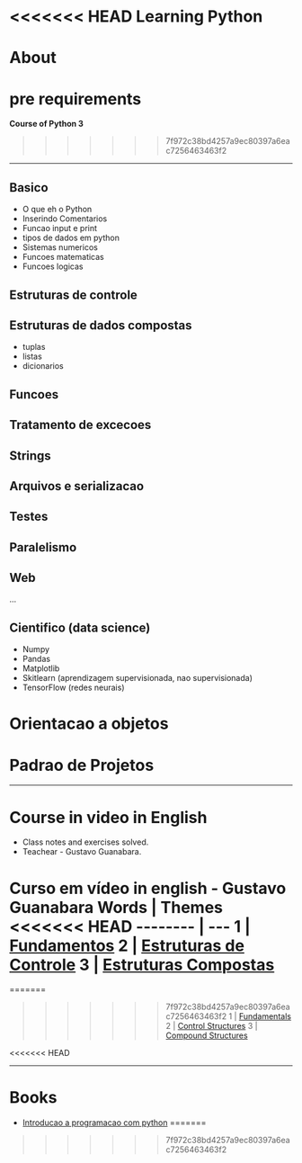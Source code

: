 <<<<<<< HEAD
**Learning Python**
=======
# About

# pre requirements










**Course of Python 3**
>>>>>>> 7f972c38bd4257a9ec80397a6eac7256463463f2
--------------------------------------------
## Basico
  - O que eh o Python
  - Inserindo Comentarios
  - Funcao input e print
  - tipos de dados em python
  - Sistemas numericos
  - Funcoes matematicas
  - Funcoes logicas
  
  
## Estruturas de controle

 
## Estruturas de dados compostas
 - tuplas
 - listas
 - dicionarios
 
 
## Funcoes

## Tratamento de excecoes

## Strings

## Arquivos e serializacao

## Testes

## Paralelismo

## Web
...

## Cientifico (data science)
- Numpy
- Pandas
- Matplotlib
- Skitlearn (aprendizagem supervisionada, nao supervisionada)
- TensorFlow (redes neurais)

# Orientacao a objetos
# Padrao de Projetos

---

# Course in video in English

- Class notes and exercises solved.
- Teachear - Gustavo Guanabara.


Curso em vídeo in english - Gustavo Guanabara
Words   | Themes
<<<<<<< HEAD
-------- | ---
1 | [Fundamentos](https://www.youtube.com/playlist?list=PLHz_AreHm4dlKP6QQCekuIPky1CiwmdI6)
2 | [Estruturas de Controle](https://www.youtube.com/playlist?list=PLHz_AreHm4dk_nZHmxxf_J0WRAqy5Czye)
3 | [Estruturas Compostas](https://www.youtube.com/watch?v=0LB3FSfjvao&list=PLHz_AreHm4dksnH2jVTIVNviIMBVYyFnH)
=======
=======
>>>>>>> 7f972c38bd4257a9ec80397a6eac7256463463f2
1 | [Fundamentals](https://www.youtube.com/playlist?list=PLHz_AreHm4dlKP6QQCekuIPky1CiwmdI6)
2 | [Control Structures](https://www.youtube.com/playlist?list=PLHz_AreHm4dk_nZHmxxf_J0WRAqy5Czye)
3 | [Compound Structures](https://www.youtube.com/watch?v=0LB3FSfjvao&list=PLHz_AreHm4dksnH2jVTIVNviIMBVYyFnH)


<<<<<<< HEAD


---

# Books
- [Introducao a programacao com python]()
=======
>>>>>>> 7f972c38bd4257a9ec80397a6eac7256463463f2
